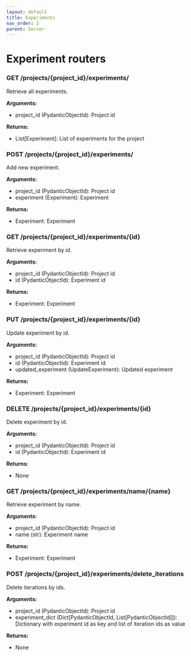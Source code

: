 ```yaml
---
layout: default
title: Experiments
nav_order: 2
parent: Server
---
```



# Experiment routers

### GET /projects/{project_id}/experiments/

Retrieve all experiments.

**Arguments:**
- project_id (PydanticObjectId): Project id

**Returns:**
- List[Experiment]: List of experiments for the project

### POST /projects/{project_id}/experiments/

Add new experiment.

**Arguments:**
- project_id (PydanticObjectId): Project id
- experiment (Experiment): Experiment

**Returns:**
- Experiment: Experiment

### GET /projects/{project_id}/experiments/{id}

Retrieve experiment by id.

**Arguments:**
- project_id (PydanticObjectId): Project id
- id (PydanticObjectId): Experiment id

**Returns:**
- Experiment: Experiment

### PUT /projects/{project_id}/experiments/{id}

Update experiment by id.

**Arguments:**
- project_id (PydanticObjectId): Project id
- id (PydanticObjectId): Experiment id
- updated_experiment (UpdateExperiment): Updated experiment

**Returns:**
- Experiment: Experiment

### DELETE /projects/{project_id}/experiments/{id}

Delete experiment by id.

**Arguments:**
- project_id (PydanticObjectId): Project id
- id (PydanticObjectId): Experiment id

**Returns:**
- None

### GET /projects/{project_id}/experiments/name/{name}

Retrieve experiment by name.

**Arguments:**
- project_id (PydanticObjectId): Project id
- name (str): Experiment name

**Returns:**
- Experiment: Experiment

### POST /projects/{project_id}/experiments/delete_iterations

Delete iterations by ids.

**Arguments:**
- project_id (PydanticObjectId): Project id
- experiment_dict (Dict[PydanticObjectId, List[PydanticObjectId]]): Dictionary with experiment id as key and list of iteration ids as value

**Returns:**
- None